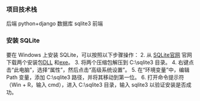 
### 项目技术栈
后端 python+django 
数据库 sqlite3
前端

### 安装 SQLite
要在 Windows 上安装 SQLite，可以按照以下步骤操作：
2. 从 [SQLite官网](https://sqlite.org/download.html) 官网下载两个安装包[DLL](https://sqlite.org/2025/sqlite-dll-win-arm64-3500400.zip) 
和[exe](https://sqlite.org/2025/sqlite-tools-win-arm64-3500400.zip)。
3. 将两个压缩包解压到 C:\sqlite3 目录。
4. 右键点击“此电脑”，选择“属性”，然后点击“高级系统设置”。
5. 在“环境变量”中，编辑 Path 变量，添加 C:\sqlite3 路径，并将其移动到第一位。
6. 打开命令提示符（Win + R，输入 cmd），进入 C:\sqlite3 目录，输入 sqlite3 以验证安装是否成功。